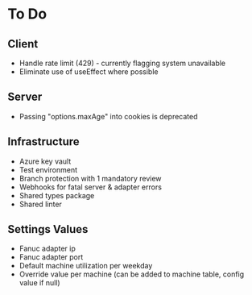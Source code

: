 # To Do

## Client

- Handle rate limit (429) - currently flagging system unavailable
- Eliminate use of useEffect where possible

## Server

- Passing "options.maxAge" into cookies is deprecated

## Infrastructure

- Azure key vault
- Test environment
- Branch protection with 1 mandatory review
- Webhooks for fatal server & adapter errors
- Shared types package
- Shared linter

## Settings Values

- Fanuc adapter ip
- Fanuc adapter port
- Default machine utilization per weekday
- Override value per machine (can be added to machine table, config value if null)
